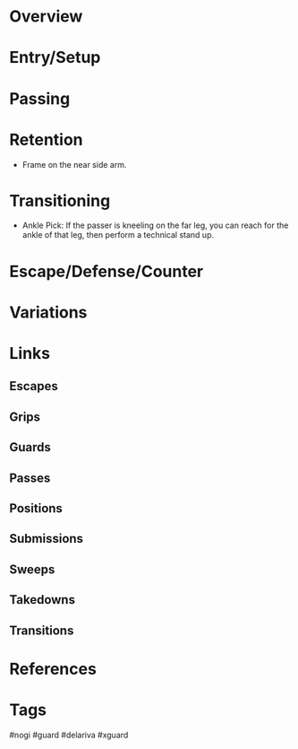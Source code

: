 # Overview

# Entry/Setup
# Passing
# Retention
- Frame on the near side arm.
# Transitioning
- Ankle Pick: If the passer is kneeling on the far leg, you can reach for the ankle of that leg, then perform a technical stand up.
# Escape/Defense/Counter
# Variations
# Links
## Escapes
## Grips
## Guards
## Passes
## Positions
## Submissions
## Sweeps
## Takedowns
## Transitions

# References
# Tags
#nogi #guard #delariva #xguard